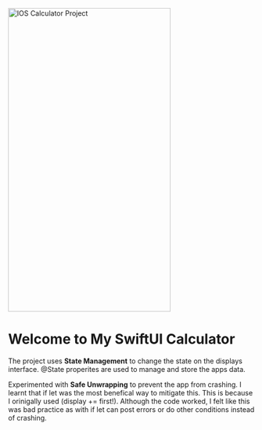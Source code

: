<img width="332" height="619" alt="IOS Calculator Project" src="https://github.com/user-attachments/assets/7f4a0869-9f3f-444c-a833-44e2217030c0" />

<h1>Welcome to My SwiftUI Calculator</h1>

<p>The project uses <b>State Management</b> to change the state on the displays interface. @State properites are used to manage and store the apps data.</p>

<p>Experimented with <b>Safe Unwrapping</b> to prevent the app from crashing. I learnt that if let was the most benefical way to mitigate this. This is because I orinigally used (display += first!). Although the code worked, I felt like this was bad practice as with if let can post errors or do other conditions instead of crashing.</p>

<p></p>
